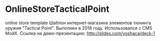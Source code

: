 # OnlineStoreTacticalPoint
online store template
Шаблон интернет-магазина элементов тюнинга оружия "Tactical Point". Выполнен в 2018 году. Использовался с CMS ModX. Ссылка на демо-презентацию: http://slides.com/yoshaca/deck-1
